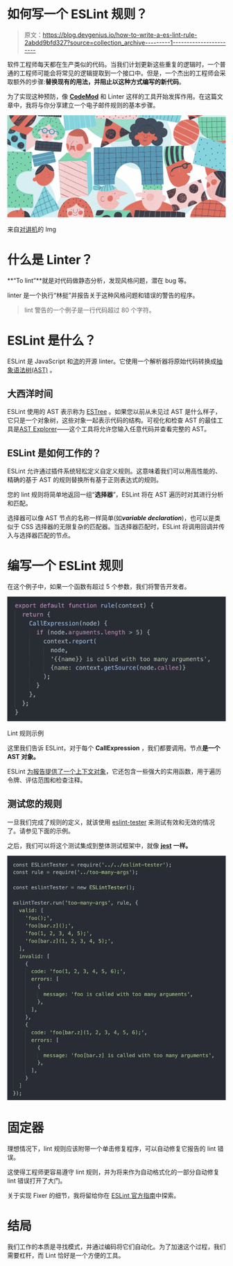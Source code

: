 # 如何写一个 ESLint 规则？

> 原文：<https://blog.devgenius.io/how-to-write-a-es-lint-rule-2abdd9bfd327?source=collection_archive---------1----------------------->

软件工程师每天都在生产类似的代码。当我们计划更新这些重复的逻辑时，一个普通的工程师可能会将常见的逻辑提取到一个接口中。但是，一个杰出的工程师会采取额外的步骤:**替换现有的用法，并阻止以这种方式编写的新代码**。

为了实现这种预防，像 [**CodeMod**](https://github.com/facebook/codemod) 和 Linter 这样的工具开始发挥作用。在这篇文章中，我将与你分享建立一个电子邮件规则的基本步骤。

![](img/8757195da175b470687079b84dfe89dc.png)

来自[对讲机](https://www.intercom.com)的 Img

# 什么是 Linter？

**“To lint”**就是对代码做静态分析，发现风格问题，潜在 bug 等。

linter 是一个执行“林挺”并报告关于这种风格问题和错误的警告的程序。

> lint 警告的一个例子是一行代码超过 80 个字符。

# ESLint 是什么？

ESLint 是 JavaScript 和[流](http://flow.org)的开源 linter。它使用一个解析器将原始代码转换成[抽象语法树(AST)](https://en.wikipedia.org/wiki/Abstract_syntax_tree) 。

## 大西洋时间

ESLint 使用的 AST 表示称为 [ESTree](https://github.com/estree/estree/) 。如果您以前从未见过 AST 是什么样子，它只是一个对象树，这些对象一起表示代码的结构。可视化和检查 AST 的最佳工具是[AST Explorer](https://astexplorer.net/)——这个工具将允许您输入任意代码并查看完整的 AST。

## ESLint 是如何工作的？

ESLint 允许通过插件系统轻松定义自定义规则。这意味着我们可以用高性能的、精确的基于 AST 的规则替换所有基于正则表达式的规则。

您的 lint 规则将简单地返回一组“**选择器**”，ESLint 将在 AST 遍历时对其进行分析和匹配。

选择器可以像 AST 节点的名称一样简单(如***variable declaration***)，也可以是类似于 CSS 选择器的无限复杂的匹配器。当选择器匹配时，ESLint 将调用回调并传入与选择器匹配的节点。

# 编写一个 ESLint 规则

在这个例子中，如果一个函数有超过 5 个参数，我们将警告开发者。

![](img/823a2ac0d65b235072b434e000887428.png)

Lint 规则示例

这里我们告诉 ESLint，对于每个 **CallExpression** ，我们都要调用。节点**是一个 AST 对象。**

ESLint [为报告提供了一个上下文对象](http://eslint.org/docs/developer-guide/working-with-rules#the-context-object)，它还包含一些强大的实用函数，用于遍历令牌、评估范围和检查注释。

## 测试您的规则

一旦我们完成了规则的定义，就该使用 [eslint-tester](https://github.com/eslint/eslint-tester) 来测试有效和无效的情况了。请参见下面的示例。

之后，我们可以将这个测试集成到整体测试框架中，就像 [**jest**](http://jestjs.io) **一样。**

![](img/04edc7692efa40b7345025c2b1efe6a8.png)

# 固定器

理想情况下，lint 规则应该附带一个单击修复程序，可以自动修复它报告的 lint 错误。

这使得工程师更容易遵守 lint 规则，并为将来作为自动格式化的一部分自动修复 lint 错误打开了大门。

关于实现 Fixer 的细节，我将留给你在 [ESLint 官方指南](https://eslint.org/docs/developer-guide/working-with-rules#applying-fixes)中探索。

# 结局

我们工作的本质是寻找模式，并通过编码将它们自动化。为了加速这个过程，我们需要杠杆，而 Lint 恰好是一个方便的工具。